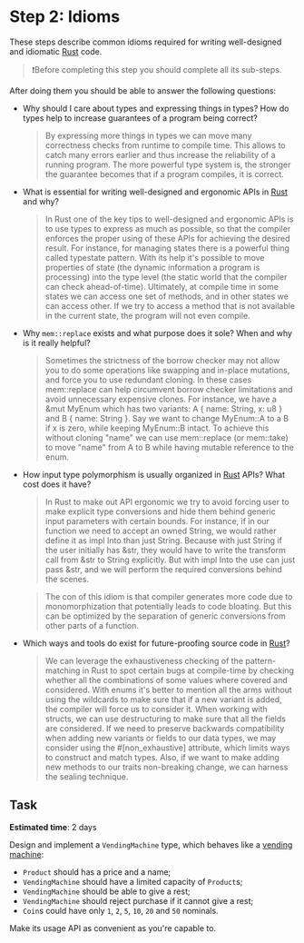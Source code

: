Step 2: Idioms
==============

These steps describe common idioms required for writing well-designed and idiomatic [Rust] code.

> ❗️Before completing this step you should complete all its sub-steps.

After doing them you should be able to answer the following questions:
- Why should I care about types and expressing things in types? How do types help to increase guarantees of a program being correct?
    > By expressing more things in types we can move many correctness checks from runtime to compile time. This allows to catch 
      many errors earlier and thus increase the reliability of a running program. The more powerful type system is, the stronger 
      the guarantee becomes that if a program compiles, it is correct. 
- What is essential for writing well-designed and ergonomic APIs in [Rust] and why?
    > In Rust one of the key tips to well-designed and ergonomic APIs is to use types to express as much as possible,
      so that the compiler enforces the proper using of these APIs for achieving the desired result. For instance,
      for managing states there is a powerful thing called typestate pattern. With its help it's possible to move 
      properties of state (the dynamic information a program is processing) into the type level (the static world that the compiler 
      can check ahead-of-time). Ultimately, at compile time in some states we can access one set of methods, and in other states
      we can access other. If we try to access a method that is not available in the current state, the program will not even compile.
- Why `mem::replace` exists and what purpose does it sole? When and why is it really helpful?
    > Sometimes the strictness of the borrow checker may not allow you to do some operations like swapping and in-place mutations,
      and force you to use redundant cloning. In these cases mem::replace can help circumvent borrow checker limitations and avoid 
      unnecessary expensive clones. For instance, we have a &mut MyEnum which has two variants: A { name: String, x: u8 } and 
      B { name: String }. Say we want to change MyEnum::A to a B if x is zero, while keeping MyEnum::B intact. To achieve this without 
      cloning "name" we can use mem::replace (or mem::take) to move "name" from A to B while having mutable reference to the enum.
- How input type polymorphism is usually organized in [Rust] APIs? What cost does it have?
    > In Rust to make out API ergonomic we try to avoid forcing user to make explicit type conversions and hide them behind generic
      input parameters with certain bounds. For instance, if in our function we need to accept an owned String, we would rather
      define it as impl Into<String> than just String. Because with just String if the user initially has &str, they would have 
      to write the transform call from &str to String explicitly. But with impl Into<String> the use can just pass &str, and 
      we will perform the required conversions behind the scenes. 
   
    > The con of this idiom is that compiler generates more code due to monomorphization that potentially leads to code bloating. 
      But this can be optimized by the separation of generic conversions from other parts of a function.
- Which ways and tools do exist for future-proofing source code in [Rust]?
    > We can leverage the exhaustiveness checking of the pattern-matching in Rust to spot certain bugs at compile-time by checking 
      whether all the combinations of some values where covered and considered. With enums it's better to mention all the arms 
      without using the wildcards to make sure that if a new variant is added, the compiler will force us to consider it. When working
      with structs, we can use destructuring to make sure that all the fields are considered. If we need to preserve 
      backwards compatibility when adding new variants or fields to our data types, we may consider using the #[non_exhaustive] 
      attribute, which limits ways to construct and match types. Also, if we want to make adding new methods to our traits
      non-breaking change, we can harness the sealing technique.




## Task

__Estimated time__: 2 days




Design and implement a `VendingMachine` type, which behaves like a [vending machine][1]:
- `Product` should has a price and a name;
- `VendingMachine` should have a limited capacity of `Product`s;
- `VendingMachine` should be able to give a rest;
- `VendingMachine` should reject purchase if it cannot give a rest;
- `Coin`s could have only `1`, `2`, `5`, `10`, `20` and `50` nominals.

Make its usage API as convenient as you're capable to.




[Rust]: https://www.rust-lang.org

[1]: https://en.wikipedia.org/wiki/Vending_machine
[2]: https://doc.rust-lang.org/book/ch11-03-test-organization.html
[3]: https://youtu.be/Vw8BFScm0K0
